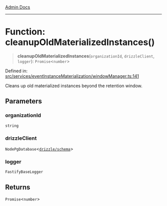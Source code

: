 [Admin Docs](/)

***

# Function: cleanupOldMaterializedInstances()

> **cleanupOldMaterializedInstances**(`organizationId`, `drizzleClient`, `logger`): `Promise`\<`number`\>

Defined in: [src/services/eventInstanceMaterialization/windowManager.ts:141](https://github.com/gautam-divyanshu/talawa-api/blob/22f85ff86fcf5f38b53dcdb9fe90ab33ea32d944/src/services/eventInstanceMaterialization/windowManager.ts#L141)

Cleans up old materialized instances beyond the retention window.

## Parameters

### organizationId

`string`

### drizzleClient

`NodePgDatabase`\<[`drizzle/schema`](../../../../drizzle/schema/README.md)\>

### logger

`FastifyBaseLogger`

## Returns

`Promise`\<`number`\>
